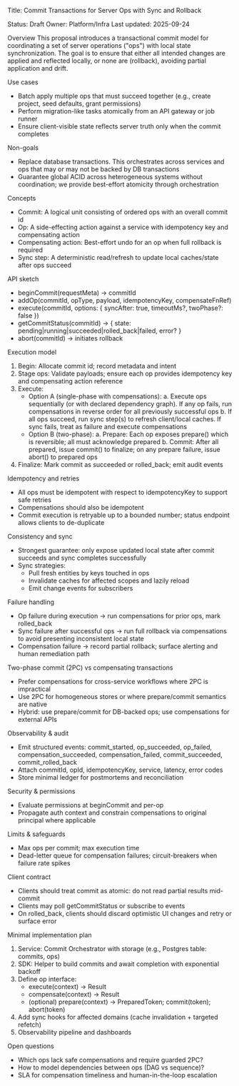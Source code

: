 Title: Commit Transactions for Server Ops with Sync and Rollback

Status: Draft
Owner: Platform/Infra
Last updated: 2025-09-24

Overview
This proposal introduces a transactional commit model for coordinating a set of server operations ("ops") with local state synchronization. The goal is to ensure that either all intended changes are applied and reflected locally, or none are (rollback), avoiding partial application and drift.

Use cases
- Batch apply multiple ops that must succeed together (e.g., create project, seed defaults, grant permissions)
- Perform migration-like tasks atomically from an API gateway or job runner
- Ensure client-visible state reflects server truth only when the commit completes

Non-goals
- Replace database transactions. This orchestrates across services and ops that may or may not be backed by DB transactions
- Guarantee global ACID across heterogeneous systems without coordination; we provide best-effort atomicity through orchestration

Concepts
- Commit: A logical unit consisting of ordered ops with an overall commit id
- Op: A side-effecting action against a service with idempotency key and compensating action
- Compensating action: Best-effort undo for an op when full rollback is required
- Sync step: A deterministic read/refresh to update local caches/state after ops succeed

API sketch
- beginCommit(requestMeta) -> commitId
- addOp(commitId, opType, payload, idempotencyKey, compensateFnRef)
- execute(commitId, options: { syncAfter: true, timeoutMs?, twoPhase?: false })
- getCommitStatus(commitId) -> { state: pending|running|succeeded|rolled_back|failed, error? }
- abort(commitId) -> initiates rollback

Execution model
1) Begin: Allocate commit id; record metadata and intent
2) Stage ops: Validate payloads; ensure each op provides idempotency key and compensating action reference
3) Execute:
   - Option A (single-phase with compensations):
     a. Execute ops sequentially (or with declared dependency graph). If any op fails, run compensations in reverse order for all previously successful ops
     b. If all ops succeed, run sync step(s) to refresh client/local caches. If sync fails, treat as failure and execute compensations
   - Option B (two-phase):
     a. Prepare: Each op exposes prepare() which is reversible; all must acknowledge prepared
     b. Commit: After all prepared, issue commit() to finalize; on any prepare failure, issue abort() to prepared ops
4) Finalize: Mark commit as succeeded or rolled_back; emit audit events

Idempotency and retries
- All ops must be idempotent with respect to idempotencyKey to support safe retries
- Compensations should also be idempotent
- Commit execution is retryable up to a bounded number; status endpoint allows clients to de-duplicate

Consistency and sync
- Strongest guarantee: only expose updated local state after commit succeeds and sync completes successfully
- Sync strategies:
  - Pull fresh entities by keys touched in ops
  - Invalidate caches for affected scopes and lazily reload
  - Emit change events for subscribers

Failure handling
- Op failure during execution -> run compensations for prior ops, mark rolled_back
- Sync failure after successful ops -> run full rollback via compensations to avoid presenting inconsistent local state
- Compensation failure -> record partial rollback; surface alerting and human remediation path

Two-phase commit (2PC) vs compensating transactions
- Prefer compensations for cross-service workflows where 2PC is impractical
- Use 2PC for homogeneous stores or where prepare/commit semantics are native
- Hybrid: use prepare/commit for DB-backed ops; use compensations for external APIs

Observability & audit
- Emit structured events: commit_started, op_succeeded, op_failed, compensation_succeeded, compensation_failed, commit_succeeded, commit_rolled_back
- Attach commitId, opId, idempotencyKey, service, latency, error codes
- Store minimal ledger for postmortems and reconciliation

Security & permissions
- Evaluate permissions at beginCommit and per-op
- Propagate auth context and constrain compensations to original principal where applicable

Limits & safeguards
- Max ops per commit; max execution time
- Dead-letter queue for compensation failures; circuit-breakers when failure rate spikes

Client contract
- Clients should treat commit as atomic: do not read partial results mid-commit
- Clients may poll getCommitStatus or subscribe to events
- On rolled_back, clients should discard optimistic UI changes and retry or surface error

Minimal implementation plan
1) Service: Commit Orchestrator with storage (e.g., Postgres table: commits, ops)
2) SDK: Helper to build commits and await completion with exponential backoff
3) Define op interface:
   - execute(context) -> Result
   - compensate(context) -> Result
   - (optional) prepare(context) -> PreparedToken; commit(token); abort(token)
4) Add sync hooks for affected domains (cache invalidation + targeted refetch)
5) Observability pipeline and dashboards

Open questions
- Which ops lack safe compensations and require guarded 2PC?
- How to model dependencies between ops (DAG vs sequence)?
- SLA for compensation timeliness and human-in-the-loop escalation
